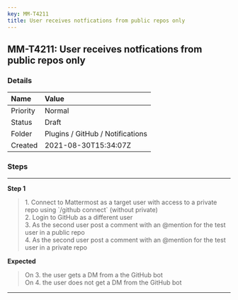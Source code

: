 ```yaml
---
key: MM-T4211
title: User receives notfications from public repos only
---
```


## MM-T4211: User receives notfications from public repos only

### Details

| Name     | Value                            |
| :------- | :------------------------------- |
| Priority | Normal                           |
| Status   | Draft                            |
| Folder   | Plugins / GitHub / Notifications |
| Created  | 2021-08-30T15:34:07Z             |

### Steps

<hr/>

**Step 1**

> <article>1. Connect to Mattermost as a target user with access to a private repo using `/github connect` (without private)<br />2. Login to GitHub as a different user<br />3. As the second user post a comment with an @mention for the test user in a public repo<br />4. As the second user post a comment with an @mention for the test user in a private repo</article>

**Expected**

> <article>On 3. the user gets a DM from a the GitHub bot<br />On 4. the user does not get a DM from the GitHub bot</article>

<hr/>
